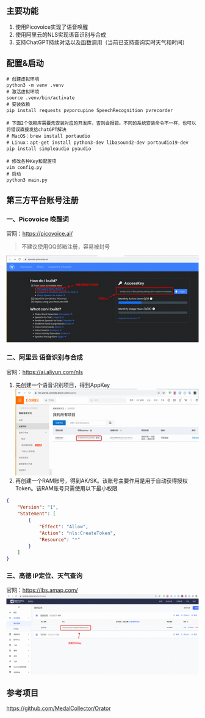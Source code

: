 
## 主要功能
1. 使用Picovoice实现了语音唤醒
2. 使用阿里云的NLS实现语音识别与合成
3. 支持ChatGPT持续对话以及函数调用（当前已支持查询实时天气和时间）

## 配置&启动
```shell
# 创建虚拟环境
python3 -m venv .venv
# 激活虚拟环境
source .venv/bin/activate
# 安装依赖
pip install requests pvporcupine SpeechRecognition pvrecorder

# 下面2个依赖库需要先安装对应的开发库，否则会报错。不同的系统安装命令不一样，也可以将错误直接发给chatGPT解决
# MacOS：brew install portaudio
# Linux：apt-get install python3-dev libasound2-dev portaudio19-dev
pip install simpleaudio pyaudio

# 修改各种Key和配置项
vim config.py
# 启动
python3 main.py
```

## 第三方平台账号注册

### 一、Picovoice 唤醒词
官网：https://picovoice.ai/
> 不建议使用QQ邮箱注册，容易被封号

![console-picovoice-ai](doc/console-picovoice-ai.png)

### 二、阿里云 语音识别与合成
官网：https://ai.aliyun.com/nls
1. 先创建一个语音识别项目，得到AppKey
![console-nls](doc/console-nls.png)
2. 再创建一个RAM账号，得到AK/SK。该账号主要作用是用于自动获得授权Token。该RAM账号只需使用以下最小权限
```json
{
    "Version": "1",
    "Statement": [
        {
            "Effect": "Allow",
            "Action": "nls:CreateToken",
            "Resource": "*"
        }
    ]
}
```

### 三、高德 IP定位、天气查询
官网：https://lbs.amap.com/
![console-amap](doc/console-amap.png)


## 参考项目
https://github.com/MedalCollector/Orator
